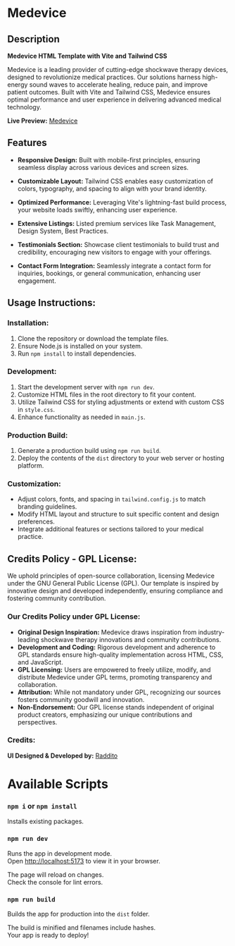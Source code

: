 # Medevice

## Description

**Medevice HTML Template with Vite and Tailwind CSS**

Medevice is a leading provider of cutting-edge shockwave therapy devices, designed to revolutionize medical practices. Our solutions harness high-energy sound waves to accelerate healing, reduce pain, and improve patient outcomes. Built with Vite and Tailwind CSS, Medevice ensures optimal performance and user experience in delivering advanced medical technology.

**Live Preview:** [Medevice](https://medevice-vite.netlify.app/)

## Features

- **Responsive Design:** Built with mobile-first principles, ensuring seamless display across various devices and screen sizes.

- **Customizable Layout:** Tailwind CSS enables easy customization of colors, typography, and spacing to align with your brand identity.

- **Optimized Performance:** Leveraging Vite's lightning-fast build process, your website loads swiftly, enhancing user experience.

- **Extensive Listings:** Listed premium services like Task Management, Design System, Best Practices.

- **Testimonials Section:** Showcase client testimonials to build trust and credibility, encouraging new visitors to engage with your offerings.

- **Contact Form Integration:** Seamlessly integrate a contact form for inquiries, bookings, or general communication, enhancing user engagement.

## Usage Instructions:

### Installation:

1. Clone the repository or download the template files.
2. Ensure Node.js is installed on your system.
3. Run `npm install` to install dependencies.

### Development:

1. Start the development server with `npm run dev`.
2. Customize HTML files in the root directory to fit your content.
3. Utilize Tailwind CSS for styling adjustments or extend with custom CSS in `style.css`.
4. Enhance functionality as needed in `main.js`.

### Production Build:

1. Generate a production build using `npm run build`.
2. Deploy the contents of the `dist` directory to your web server or hosting platform.

### Customization:

- Adjust colors, fonts, and spacing in `tailwind.config.js` to match branding guidelines.
- Modify HTML layout and structure to suit specific content and design preferences.
- Integrate additional features or sections tailored to your medical practice.

## Credits Policy - GPL License:

We uphold principles of open-source collaboration, licensing Medevice under the GNU General Public License (GPL). Our template is inspired by innovative design and developed independently, ensuring compliance and fostering community contribution.

### Our Credits Policy under GPL License:

- **Original Design Inspiration:** Medevice draws inspiration from industry-leading shockwave therapy innovations and community contributions.
- **Development and Coding:** Rigorous development and adherence to GPL standards ensure high-quality implementation across HTML, CSS, and JavaScript.
- **GPL Licensing:** Users are empowered to freely utilize, modify, and distribute Medevice under GPL terms, promoting transparency and collaboration.
- **Attribution:** While not mandatory under GPL, recognizing our sources fosters community goodwill and innovation.
- **Non-Endorsement:** Our GPL license stands independent of original product creators, emphasizing our unique contributions and perspectives.

### Credits:

**UI Designed & Developed by:** [Raddito](https://raddito.com/)

# Available Scripts

### `npm i` or `npm install`

Installs existing packages.

### `npm run dev`

Runs the app in development mode.\
Open [http://localhost:5173](http://localhost:5173) to view it in your browser.

The page will reload on changes.\
Check the console for lint errors.

### `npm run build`

Builds the app for production into the `dist` folder.

The build is minified and filenames include hashes.\
Your app is ready to deploy!

